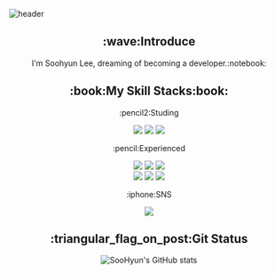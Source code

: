 
![header](https://capsule-render.vercel.app/api?type=waving&text=Soo%Lee&fontColor=auto&fontSize=40)

<div align=center>
  <h2>:wave:Introduce</h2>
  <p>I'm Soohyun Lee, dreaming of becoming a developer.:notebook:</p>
</div>

<div align=center>
  <h2>:book:My Skill Stacks:book:</h2>

  <p>:pencil2:Studing</p>
  <img src="https://img.shields.io/badge/Python-3776AB?style=flat-square&logo=Python&logoColor=white">
  <img src="https://img.shields.io/badge/java-007396?style=flat-square&logo=java&logoColor=white">
  <img src="https://img.shields.io/badge/python-3776AB?style=flat-square&logo=python&logoColor=white"> 
  <br>
  <p>:pencil:Experienced</p>
  <img src="https://img.shields.io/badge/css-1572B6?style=flat-square&logo=css3&logoColor=white"> 
  <img src="https://img.shields.io/badge/html5-E34F26?style=flat-square&logo=html5&logoColor=white"> 
  <img src="https://img.shields.io/badge/javascript-F7DF1E?style=flat-square&logo=javascript&logoColor=black"> 
  <br>
  <img src="https://img.shields.io/badge/linux-FCC624?style=flat-square&logo=linux&logoColor=black">
  <img src="https://img.shields.io/badge/github-181717?style=flat-square&logo=github&logoColor=white">
  <img src="https://img.shields.io/badge/git-F05032?style=flat-square&logo=git&logoColor=white">
  <br>
  <p>:iphone:SNS</p>
  <img src="https://img.shields.io/badge/Instagram-E4405F?style=flat-square&logo=instagram&logoColor=white">
  <br>

  <h2>:triangular_flag_on_post:Git Status</h2>

![SooHyun's GitHub stats](https://github-readme-stats.vercel.app/api?username=soolee97&show_icons=true&theme=dark)
</div>
